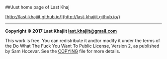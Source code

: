 ##Just home page of Last Khaj

[http://last-khajiit.github.io/](http://last-khajiit.github.io/)



---

**Copyright © 2017 Last Khajiit <last.khajiit@gmail.com>**

This work is free. You can redistribute it and/or modify it under the
terms of the Do What The Fuck You Want To Public License, Version 2,
as published by Sam Hocevar. See the [COPYING](https://github.com/last-khajiit/last-khajiit.github.io/blob/master/copying.txt) file for more details.
